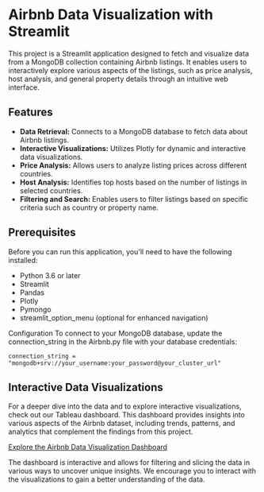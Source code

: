 # Airbnb Data Visualization with Streamlit

This project is a Streamlit application designed to fetch and visualize data from a MongoDB collection containing Airbnb listings. It enables users to interactively explore various aspects of the listings, such as price analysis, host analysis, and general property details through an intuitive web interface.

## Features

- **Data Retrieval:** Connects to a MongoDB database to fetch data about Airbnb listings.
- **Interactive Visualizations:** Utilizes Plotly for dynamic and interactive data visualizations.
- **Price Analysis:** Allows users to analyze listing prices across different countries.
- **Host Analysis:** Identifies top hosts based on the number of listings in selected countries.
- **Filtering and Search:** Enables users to filter listings based on specific criteria such as country or property name.

## Prerequisites

Before you can run this application, you'll need to have the following installed:

- Python 3.6 or later
- Streamlit
- Pandas
- Plotly
- Pymongo
- streamlit_option_menu (optional for enhanced navigation)

Configuration
To connect to your MongoDB database, update the connection_string in the Airbnb.py file with your database credentials:

`connection_string = "mongodb+srv://your_username:your_password@your_cluster_url"`

## Interactive Data Visualizations

For a deeper dive into the data and to explore interactive visualizations, check out our Tableau dashboard. This dashboard provides insights into various aspects of the Airbnb dataset, including trends, patterns, and analytics that complement the findings from this project.

[Explore the Airbnb Data Visualization Dashboard](https://public.tableau.com/app/profile/pugazhenthi6838/viz/Airbnbanalysistry_17127763660380/Dashboard1)

The dashboard is interactive and allows for filtering and slicing the data in various ways to uncover unique insights. We encourage you to interact with the visualizations to gain a better understanding of the data.

